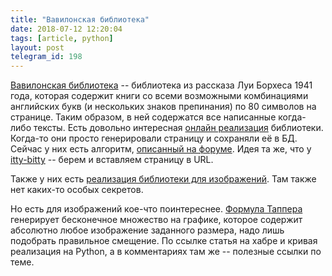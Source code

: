 ```yaml
---
title: "Вавилонская библиотека"
date: 2018-07-12 12:20:04
tags: [article, python]
layout: post
telegram_id: 198
---
```


[Вавилонская библиотека](https://bit.ly/2N9OfEm) -- библиотека из рассказа Луи Борхеса 1941 года, которая содержит книги со всеми возможными комбинациями английских букв (и нескольких знаков препинания) по 80 символов на странице. Таким образом, в ней содержатся все написанные когда-либо тексты. Есть довольно интересная [онлайн реализация](https://libraryofbabel.info/) библиотеки. Когда-то они просто генерировали страницу и сохраняли её в БД. Сейчас у них есть алгоритм, [описанный на форуме](https://libraryofbabel.info/forum/?topic=proving-it-is-fake/#post-14810). Идея та же, что у [itty-bitty](https://t.me/itgram_channel/197) -- берем и вставляем страницу в URL.

Также у них есть [реализация библиотеки для изображений](https://babelia.libraryofbabel.info/). Там также нет каких-то особых секретов.

Но есть для изображений кое-что поинтереснее. [Формула Таппера](https://habr.com/post/416177/) генерирует бесконечное множество на графике, которое содержит абсолютно любое изображение заданного размера, надо лишь подобрать правильное смещение. По ссылке статья на хабре и кривая реализация на Python, а в комментариях там же -- полезные ссылки по теме.
